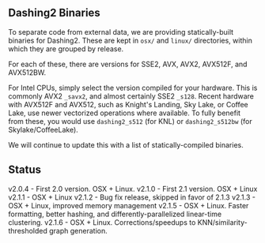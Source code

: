 ## Dashing2 Binaries

To separate code from external data, we are providing statically-built binaries for Dashing2.
These are kept in `osx/` and `linux/` directories, within which they are grouped by release.

For each of these, there are versions for SSE2, AVX, AVX2, AVX512F, and AVX512BW.

For Intel CPUs, simply select the version compiled for your hardware.
This is commonly AVX2 `_savx2`, and almost certainly SSE2 `_s128`.
Recent hardware with AVX512F and AVX512, such as Knight's Landing, Sky Lake, or Coffee Lake, use newer vectorized operations where available.
To fully benefit from these, you would use `dashing2_s512` (for KNL) or `dashing2_s512bw` (for Skylake/CoffeeLake).

We will continue to update this with a list of statically-compiled binaries.

## Status

v2.0.4 - First 2.0 version. OSX + Linux.
v2.1.0 - First 2.1 version. OSX + Linux
v2.1.1 - OSX + Linux
v2.1.2 - Bug fix release, skipped in favor of 2.1.3
v2.1.3 - OSX + Linux, improved memory management
v2.1.5 - OSX + Linux. Faster formatting, better hashing, and differently-parallelized linear-time clustering.
v2.1.6 - OSX + Linux. Corrections/speedups to KNN/similarity-thresholded graph generation.


